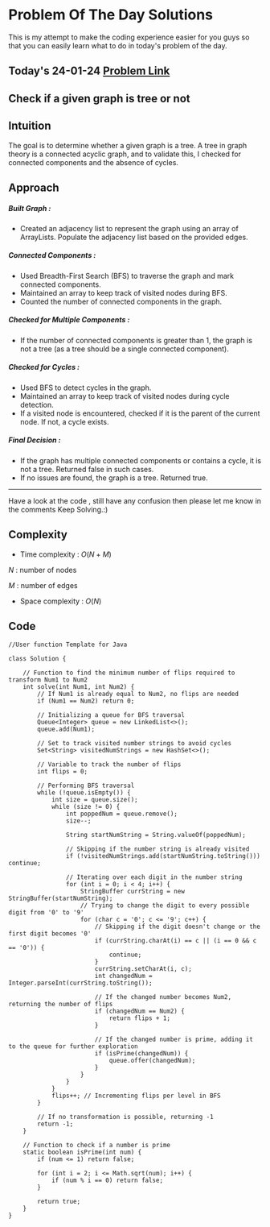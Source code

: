 # Problem Of The Day Solutions

This is my attempt to make the coding experience easier for you guys so that you can easily learn what to do in today's problem of the day.

## Today's 24-01-24 [Problem Link](https://www.geeksforgeeks.org/problems/is-it-a-tree/1)
## Check if a given graph is tree or not

## Intuition

The goal is to determine whether a given graph is a tree. A tree in graph theory is a connected acyclic graph, and to validate this, I checked for connected components and the absence of cycles.

## Approach

##### Built Graph :
   - Created an adjacency list to represent the graph using an array of ArrayLists. Populate the adjacency list based on the provided edges.

##### Connected Components :
   - Used Breadth-First Search (BFS) to traverse the graph and mark connected components.
   - Maintained an array to keep track of visited nodes during BFS.
   - Counted the number of connected components in the graph.

##### Checked for Multiple Components :
   - If the number of connected components is greater than 1, the graph is not a tree (as a tree should be a single connected component).

##### Checked for Cycles :
   - Used BFS to detect cycles in the graph.
   - Maintained an array to keep track of visited nodes during cycle detection.
   - If a visited node is encountered, checked if it is the parent of the current node. If not, a cycle exists.

##### Final Decision :
   - If the graph has multiple connected components or contains a cycle, it is not a tree. Returned false in such cases.
   - If no issues are found, the graph is a tree. Returned true.

---
Have a look at the code , still have any confusion then please let me know in the comments
Keep Solving.:)

## Complexity
- Time complexity : $O(N + M)$
<!-- Add your time complexity here, e.g. $$O())$$ -->
$N$ : number of nodes

$M$ : number of edges

- Space complexity : $O(N)$
<!-- Add your space complexity here, e.g. $$O(n)$$ -->

## Code 
```
//User function Template for Java

class Solution {
    
    // Function to find the minimum number of flips required to transform Num1 to Num2
    int solve(int Num1, int Num2) {
        // If Num1 is already equal to Num2, no flips are needed
        if (Num1 == Num2) return 0;

        // Initializing a queue for BFS traversal
        Queue<Integer> queue = new LinkedList<>();
        queue.add(Num1);

        // Set to track visited number strings to avoid cycles
        Set<String> visitedNumStrings = new HashSet<>();

        // Variable to track the number of flips
        int flips = 0;

        // Performing BFS traversal
        while (!queue.isEmpty()) {
            int size = queue.size();
            while (size != 0) {
                int poppedNum = queue.remove();
                size--;

                String startNumString = String.valueOf(poppedNum);

                // Skipping if the number string is already visited
                if (!visitedNumStrings.add(startNumString.toString())) continue;

                // Iterating over each digit in the number string
                for (int i = 0; i < 4; i++) {
                    StringBuffer currString = new StringBuffer(startNumString);
                    // Trying to change the digit to every possible digit from '0' to '9'
                    for (char c = '0'; c <= '9'; c++) {
                        // Skipping if the digit doesn't change or the first digit becomes '0'
                        if (currString.charAt(i) == c || (i == 0 && c == '0')) {
                            continue;
                        }
                        currString.setCharAt(i, c);
                        int changedNum = Integer.parseInt(currString.toString());

                        // If the changed number becomes Num2, returning the number of flips
                        if (changedNum == Num2) {
                            return flips + 1;
                        }

                        // If the changed number is prime, adding it to the queue for further exploration
                        if (isPrime(changedNum)) {
                            queue.offer(changedNum);
                        }
                    }
                }
            }
            flips++; // Incrementing flips per level in BFS
        }

        // If no transformation is possible, returning -1
        return -1;
    }

    // Function to check if a number is prime
    static boolean isPrime(int num) {
        if (num <= 1) return false;

        for (int i = 2; i <= Math.sqrt(num); i++) {
            if (num % i == 0) return false;
        }

        return true;
    }
}

```

